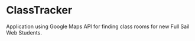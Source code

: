 # ClassTracker

Application using Google Maps API for finding class rooms for new Full Sail Web Students.